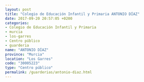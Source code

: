 ```yaml
---
layout: post
title: "Colegio de Educación Infantil y Primaria ANTONIO DÍAZ"
date: 2017-09-20 20:57:05 +0200
categories:
- Colegio de Educación Infantil y Primaria
- murcia
- los-garres
- Centro público
- guarderia
name: "ANTONIO DÍAZ"
province: "Murcia"
location: "Los Garres"
code: "30005223"
type: "Centro público"
permalink: /guarderias/antonio-diaz.html
---
```

